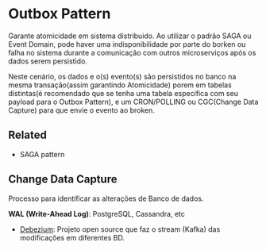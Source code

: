 # Outbox Pattern

Garante atomicidade em sistema distribuido. Ao utilizar o padrão SAGA ou Event Domain, pode haver uma indisponibilidade por parte do borken ou falha no sistema durante a comunicação com outros microserviços após os dados serem persistido.

Neste cenário, os dados e o(s) evento(s) são persistidos no banco na mesma transação(assim garantindo Atomicidade) porem em tabelas distintas(é recomendado que se tenha uma tabela especifica com seu payload para o Outbox Pattern), e um CRON/POLLING ou CGC(Change Data Capture) para que envie o evento ao broken.

## Related

- SAGA pattern

## Change Data Capture

Processo para identificar as alterações de Banco de dados.

**WAL (Write-Ahead Log)**: PostgreSQL, Cassandra, etc

- [Debezium](https://debezium.io/): Projeto open source que faz o stream (Kafka) das modificações em diferentes BD.